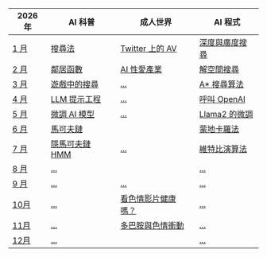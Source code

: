 2026 年 | AI 科普 | 成人世界 | AI 程式
-------------------|---------|----------|--------
[1 月](2024/01/README.md)   | [搜尋法](2024/01/app/README.md) | [Twitter 上的 AV](2024/01/sex/README.md) | [深度與廣度搜尋](2024/01/ai/README.md)
[2 月](2024/02/README.md)   | [鄰居函數](2024/02/app/README.md) | [AI 性愛產業](2024/02/sex/README.md) | [解空間搜尋](2024/02/ai/README.md)
[3 月](2024/03/README.md)   | [遊戲中的搜尋](2024/03/app/README.md) | [...](2024/03/sex/README.md) | [A* 搜尋算法](2024/03/ai/README.md)
[4 月](2024/04/README.md)   | [LLM 提示工程](2024/04/app/README.md) | [...](2024/04/sex/README.md) | [呼叫 OpenAI](2024/04/ai/README.md)
[5 月](2024/05/README.md)   | [微調 AI 模型](2024/05/app/README.md) | [...](2024/05/sex/README.md) | [Llama2 的微調](2024/05/ai/README.md)
[6 月](2024/06/README.md)   | [馬可夫鏈](2024/06/app/README.md) | [](2024/06/sex/README.md) | [蒙地卡羅法](2024/06/ai/README.md)
[7 月](2024/07/README.md)   | [隱馬可夫鏈 HMM](2024/07/app/README.md) | [...](2024/07/sex/README.md) | [維特比演算法](2024/07/ai/README.md)
[8 月](2024/08/README.md)   | [...](2024/08/app/README.md) | [](2024/08/sex/README.md) | [...](2024/08/ai/README.md)
[9 月](2024/09/README.md)   | [...](2024/09/app/README.md) | [...](2024/09/sex/README.md) | [...](2024/09/ai/README.md)
[10月](2024/10/README.md)   | [...](2024/10/app/README.md) | [看色情影片健康嗎？](2024/10/sex/README.md) | [...](2024/10/ai/README.md)
[11月](2024/11/README.md)   | [...](2024/11/app/README.md) | [多巴胺與色情衝動](2024/11/sex/README.md) | [...](2024/11/ai/README.md)
[12月](2024/12/README.md)   | [...](2024/12/app/README.md) | [](2024/12/sex/README.md) | [...](2024/12/ai/README.md)

